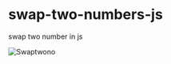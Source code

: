 # swap-two-numbers-js
 swap two number in js
 

![Swaptwono](https://github.com/krupesh788/Swap-two-numbers-js/assets/71176180/2b243df0-9657-4d4c-bfca-457e76aa4d0a)
